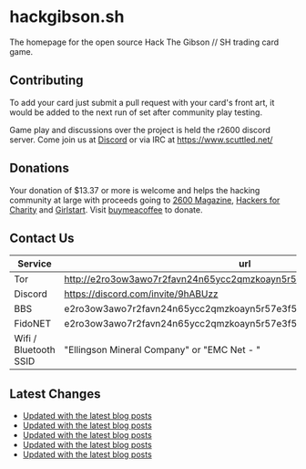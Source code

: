 # hackgibson.sh
The homepage for the open source Hack The Gibson // SH trading card game.


## Contributing

To add your card just submit a pull request with your card's front art, it would be added to the next run of set after community play testing.

Game play and discussions over the project is held the r2600 discord server. Come join us at [Discord](https://discord.com/invite/9hABUzz) or via IRC at https://www.scuttled.net/


## Donations

Your donation of $13.37 or more is welcome and helps the hacking community at large with proceeds going to [2600 Magazine](https://2600.com/), [Hackers for Charity](https://hackersforcharity.org) and [Girlstart](https://girlstart.org).  Visit [buymeacoffee](https://www.buymeacoffee.com/hackgibson.sh) to donate.


## Contact Us

Service | url
-|-
Tor | http://e2ro3ow3awo7r2favn24n65ycc2qmzkoayn5r57e3f56nvjwdcgg32ad.onion
Discord | https://discord.com/invite/9hABUzz
BBS | e2ro3ow3awo7r2favn24n65ycc2qmzkoayn5r57e3f56nvjwdcgg32ad.onion:23
FidoNET | e2ro3ow3awo7r2favn24n65ycc2qmzkoayn5r57e3f56nvjwdcgg32ad.onion:24554
Wifi / Bluetooth SSID | "Ellingson Mineral Company" or "EMC Net - <fidonet address>"

## Latest Changes
<!-- BLOG-POST-LIST:START -->
- [Updated with the latest blog posts](https://github.com/DFW2600/hackgibson.sh/commit/14477f44dfaf458af8b987c83fcafe926b041242)
- [Updated with the latest blog posts](https://github.com/DFW2600/hackgibson.sh/commit/8d49e037b544bf57ece7b3da01322c7c5ae33750)
- [Updated with the latest blog posts](https://github.com/DFW2600/hackgibson.sh/commit/f306ca51362b8fff46b2f57a24c1cf29e9bd43e6)
- [Updated with the latest blog posts](https://github.com/DFW2600/hackgibson.sh/commit/5f09b08448c3ff98c83fdcd43f6531255747e034)
- [Updated with the latest blog posts](https://github.com/DFW2600/hackgibson.sh/commit/b96c9182e1dbca32a4242c8b9a7e32b61ffd310c)
<!-- BLOG-POST-LIST:END -->
